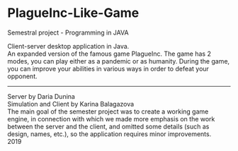 # PlagueInc-Like-Game
Semestral project - Programming in JAVA 

Client-server desktop application in Java.  
An expanded version of the famous game PlagueInc. The game has 2 modes, you can play either as a pandemic or as humanity. During the game, you can improve your abilities in various ways in order to defeat your opponent.

---------------------
Server by Daria Dunina  
Simulation and Client by Karina Balagazova  
The main goal of the semester project was to create a working game engine, in connection with which we made more emphasis on the work between the server and the client, and omitted some details (such as design, names, etc.), so the application requires minor improvements.  
2019
